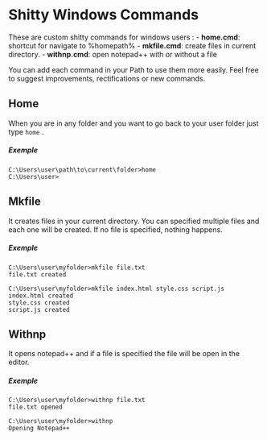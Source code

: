 # Shitty Windows Commands

These are custom shitty commands for windows users :
	- **home.cmd**: shortcut for navigate to %homepath%
	- **mkfile.cmd**: create files in current directory. 
	- **withnp.cmd**: open notepad++ with or without a file

You can add each command in your Path to use them more easily.
Feel free to suggest improvements, rectifications or new commands.

## Home
When you are in any folder and you want to go back to your user folder just type `home` .
##### Exemple
```
C:\Users\user\path\to\current\folder>home
C:\Users\user>
```

## Mkfile
It creates files in your current directory. You can specified multiple files and each one will be created. If no file is specified, nothing happens.
##### Exemple
```
C:\Users\user\myfolder>mkfile file.txt
file.txt created
```

```
C:\Users\user\myfolder>mkfile index.html style.css script.js
index.html created
style.css created
script.js created
```

## Withnp
It opens notepad++ and if a file is specified the file will be open in the editor.
##### Exemple
```
C:\Users\user\myfolder>withnp file.txt
file.txt opened
```

```
C:\Users\user\myfolder>withnp
Opening Notepad++
```